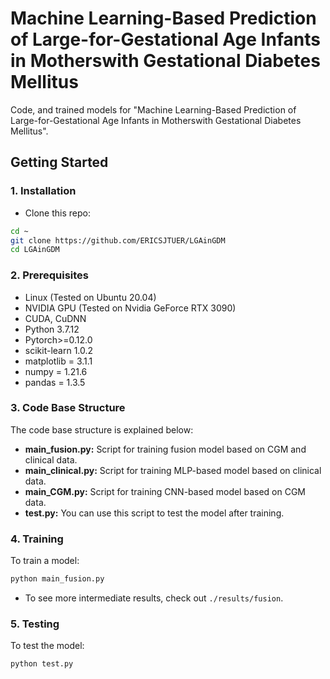 # Machine Learning-Based Prediction of Large-for-Gestational Age Infants in Motherswith Gestational Diabetes Mellitus

Code, and trained models for "Machine Learning-Based Prediction of Large-for-Gestational Age Infants in Motherswith Gestational Diabetes Mellitus".

## Getting Started

### 1. Installation

- Clone this repo:

```bash
cd ~
git clone https://github.com/ERICSJTUER/LGAinGDM
cd LGAinGDM
```

### 2. Prerequisites

- Linux (Tested on Ubuntu 20.04)
- NVIDIA GPU (Tested on Nvidia GeForce RTX 3090)
- CUDA, CuDNN
- Python 3.7.12
- Pytorch>=0.12.0
- scikit-learn 1.0.2
- matplotlib = 3.1.1 
- numpy = 1.21.6
- pandas = 1.3.5

### 3. Code Base Structure

The code base structure is explained below:
- **main_fusion.py:** Script for training fusion model based on CGM and clinical data. 
- **main_clinical.py:** Script for training MLP-based model based on clinical data. 
- **main_CGM.py:** Script for training CNN-based model based on CGM  data. 
- **test.py:** You can use this script to test the model after training.

### 4. Training

 To train a model:

```bash
python main_fusion.py
```
- To see more intermediate results, check out  `./results/fusion`.

### 5. Testing

To test the model:

```bash
python test.py 
```

